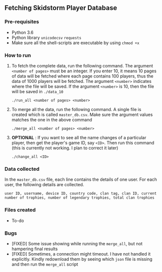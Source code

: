 ## Fetching Skidstorm Player Database

### Pre-requisites

* Python 3.6
* Python library `unicodecsv` `requests`
* Make sure all the shell-scripts are executable by using `chmod +x`

### How to run

1. To fetch the complete data, run the following command. The argument `<number of pages>` must be an integer. If you enter 10, it means 10 pages of data will be fetched where each page contains 100 players, thus the data of 1000 players will be fetched. The argument `<number>` indicates where the file will be saved. If the argument `<number>` is 10, then the file will be saved in `./data_10`

	```
	./run_all <number of pages> <number>
	```

2. To merge all the data, run the following command. A single file is created which is called `master_db.csv`. Make sure the argument values matches the one in the above command

	```
	./merge_all <number of pages> <number>
	```

3. **OPTIONAL** : If you want to see all the name changes of a particular player, then get the player's game ID, say `<ID>`. Then run this command (this is currently not working. I plan to correct it later)

	```
	./change_all <ID>
	```


### Data collected

In the `master_db.csv` file, each line contains the details of one user. For each user, the following details are collected.

`user ID, username, device ID, country code, clan tag, clan ID, current number of trophies, number of legendary trophies, total clan trophies`

### Files created

* To-do

### Bugs

* [FIXED] Some issue showing while running the `merge_all`, but not hampering final results
* [FIXED] Sometimes, a connection might timeout. I have not handled it explicitly. Kindly redownload them by seeing which `json` file is missing and then run the `merge_all` script
